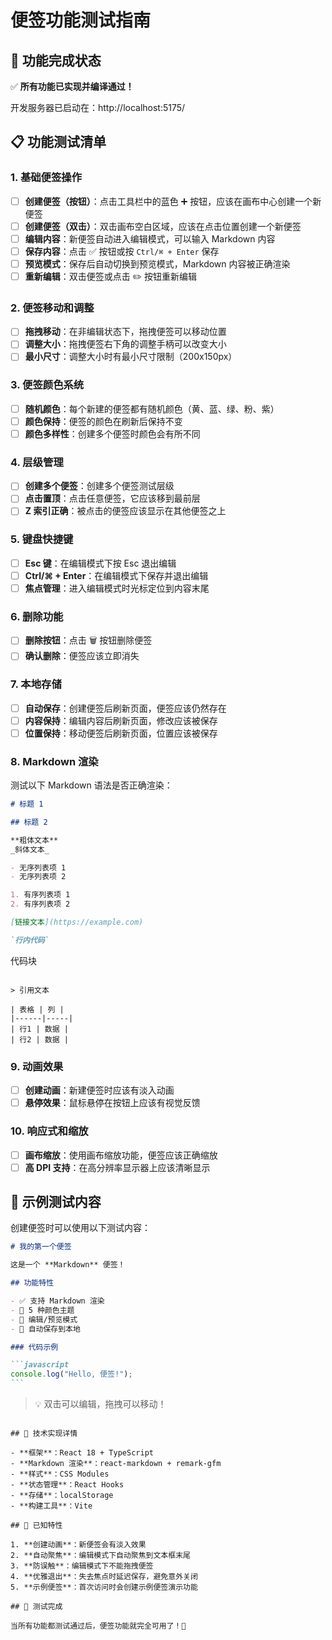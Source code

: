 # 便签功能测试指南

## 🎉 功能完成状态

✅ **所有功能已实现并编译通过！**

开发服务器已启动在：http://localhost:5175/

## 📋 功能测试清单

### 1. 基础便签操作

- [ ] **创建便签（按钮）**：点击工具栏中的蓝色 ➕ 按钮，应该在画布中心创建一个新便签
- [ ] **创建便签（双击）**：双击画布空白区域，应该在点击位置创建一个新便签
- [ ] **编辑内容**：新便签自动进入编辑模式，可以输入 Markdown 内容
- [ ] **保存内容**：点击 ✅ 按钮或按 `Ctrl/⌘ + Enter` 保存
- [ ] **预览模式**：保存后自动切换到预览模式，Markdown 内容被正确渲染
- [ ] **重新编辑**：双击便签或点击 ✏️ 按钮重新编辑

### 2. 便签移动和调整

- [ ] **拖拽移动**：在非编辑状态下，拖拽便签可以移动位置
- [ ] **调整大小**：拖拽便签右下角的调整手柄可以改变大小
- [ ] **最小尺寸**：调整大小时有最小尺寸限制（200x150px）

### 3. 便签颜色系统

- [ ] **随机颜色**：每个新建的便签都有随机颜色（黄、蓝、绿、粉、紫）
- [ ] **颜色保持**：便签的颜色在刷新后保持不变
- [ ] **颜色多样性**：创建多个便签时颜色会有所不同

### 4. 层级管理

- [ ] **创建多个便签**：创建多个便签测试层级
- [ ] **点击置顶**：点击任意便签，它应该移到最前层
- [ ] **Z 索引正确**：被点击的便签应该显示在其他便签之上

### 5. 键盘快捷键

- [ ] **Esc 键**：在编辑模式下按 Esc 退出编辑
- [ ] **Ctrl/⌘ + Enter**：在编辑模式下保存并退出编辑
- [ ] **焦点管理**：进入编辑模式时光标定位到内容末尾

### 6. 删除功能

- [ ] **删除按钮**：点击 🗑️ 按钮删除便签
- [ ] **确认删除**：便签应该立即消失

### 7. 本地存储

- [ ] **自动保存**：创建便签后刷新页面，便签应该仍然存在
- [ ] **内容保持**：编辑内容后刷新页面，修改应该被保存
- [ ] **位置保持**：移动便签后刷新页面，位置应该被保存

### 8. Markdown 渲染

测试以下 Markdown 语法是否正确渲染：

```markdown
# 标题 1

## 标题 2

**粗体文本**
_斜体文本_

- 无序列表项 1
- 无序列表项 2

1. 有序列表项 1
2. 有序列表项 2

[链接文本](https://example.com)

`行内代码`
```

代码块

```

> 引用文本

| 表格 | 列 |
|------|-----|
| 行1 | 数据 |
| 行2 | 数据 |
```

### 9. 动画效果

- [ ] **创建动画**：新建便签时应该有淡入动画
- [ ] **悬停效果**：鼠标悬停在按钮上应该有视觉反馈

### 10. 响应式和缩放

- [ ] **画布缩放**：使用画布缩放功能，便签应该正确缩放
- [ ] **高 DPI 支持**：在高分辨率显示器上应该清晰显示

## 🚀 示例测试内容

创建便签时可以使用以下测试内容：

````markdown
# 我的第一个便签

这是一个 **Markdown** 便签！

## 功能特性

- ✅ 支持 Markdown 渲染
- 🎨 5 种颜色主题
- 📝 编辑/预览模式
- 💾 自动保存到本地

### 代码示例

```javascript
console.log("Hello, 便签!");
```
````

> 💡 双击可以编辑，拖拽可以移动！

```

## 🔧 技术实现详情

- **框架**：React 18 + TypeScript
- **Markdown 渲染**：react-markdown + remark-gfm
- **样式**：CSS Modules
- **状态管理**：React Hooks
- **存储**：localStorage
- **构建工具**：Vite

## 📝 已知特性

1. **创建动画**：新便签会有淡入效果
2. **自动聚焦**：编辑模式下自动聚焦到文本框末尾
3. **防误触**：编辑模式下不能拖拽便签
4. **优雅退出**：失去焦点时延迟保存，避免意外关闭
5. **示例便签**：首次访问时会创建示例便签演示功能

## 🎯 测试完成

当所有功能都测试通过后，便签功能就完全可用了！🎉
```
